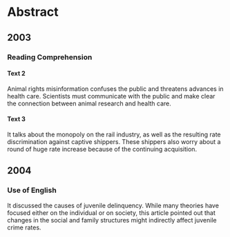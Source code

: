 # Abstract

## 2003

### Reading Comprehension

#### Text 2

Animal rights misinformation confuses the public and threatens
advances in health care. Scientists must communicate with the
public and make clear the connection between animal research
and health care.

#### Text 3

It talks about the monopoly on the rail industry, as well as
the resulting rate discrimination against captive shippers.
These shippers also worry about a round of huge rate increase
because of the continuing acquisition.

## 2004

### Use of English

It discussed the causes of juvenile delinquency. While many
theories have focused either on the individual or on society,
this article pointed out that changes in the social and family
structures might indirectly affect juvenile crime rates.
